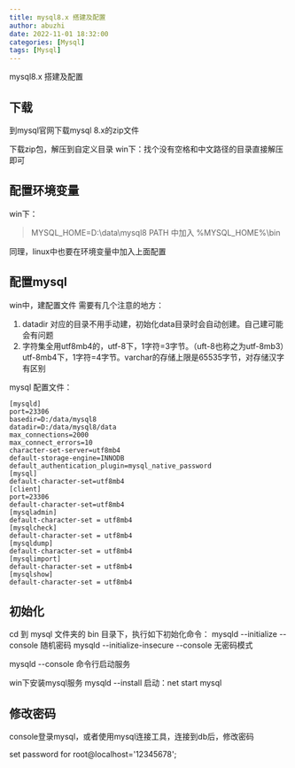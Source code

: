 ```yaml
---
title: mysql8.x 搭建及配置
author: abuzhi
date: 2022-11-01 18:32:00
categories: [Mysql]
tags: [Mysql]
---
```


mysql8.x 搭建及配置

## 下载

到mysql官网下载mysql 8.x的zip文件

下载zip包，解压到自定义目录
win下：找个没有空格和中文路径的目录直接解压即可


## 配置环境变量
win下：
> MYSQL_HOME=D:\data\mysql8
> PATH 中加入 %MYSQL_HOME%\bin

同理，linux中也要在环境变量中加入上面配置


## 配置mysql

win中，建配置文件
需要有几个注意的地方：
1. datadir 对应的目录不用手动建，初始化data目录时会自动创建。自己建可能会有问题
2. 字符集全用utf8mb4的，utf-8下，1字符=3字节。（uft-8也称之为utf-8mb3）utf-8mb4下，1字符=4字节。varchar的存储上限是65535字节，对存储汉字有区别

mysql 配置文件：

```
[mysqld]
port=23306
basedir=D:/data/mysql8
datadir=D:/data/mysql8/data
max_connections=2000
max_connect_errors=10
character-set-server=utf8mb4
default-storage-engine=INNODB
default_authentication_plugin=mysql_native_password
[mysql]
default-character-set=utf8mb4
[client]
port=23306
default-character-set=utf8mb4
[mysqladmin]
default-character-set = utf8mb4
[mysqlcheck]
default-character-set = utf8mb4
[mysqldump]
default-character-set = utf8mb4
[mysqlimport]
default-character-set = utf8mb4
[mysqlshow]
default-character-set = utf8mb4

```

## 初始化

cd 到 mysql 文件夹的 bin 目录下，执行如下初始化命令：
mysqld --initialize  --console 随机密码
mysqld --initialize-insecure --console 无密码模式

mysqld --console 命令行启动服务

win下安装mysql服务
mysqld --install
启动：net start mysql


## 修改密码

console登录mysql，或者使用mysql连接工具，连接到db后，修改密码

set password for root@localhost='12345678';

